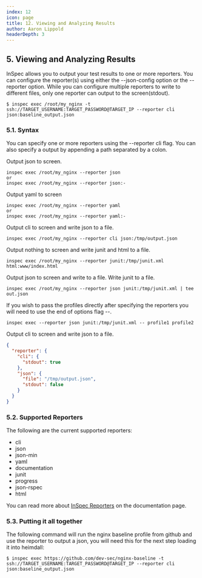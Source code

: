 ```yaml
---
index: 12
icon: page
title: 12. Viewing and Analyzing Results
author: Aaron Lippold
headerDepth: 3
---
```


## 5. Viewing and Analyzing Results

InSpec allows you to output your test results to one or more reporters. You can configure the reporter(s) using either the --json-config option or the --reporter option. While you can configure multiple reporters to write to different files, only one reporter can output to the screen(stdout).

```
$ inspec exec /root/my_nginx -t ssh://TARGET_USERNAME:TARGET_PASSWORD@TARGET_IP --reporter cli json:baseline_output.json
```

### 5.1. Syntax

You can specify one or more reporters using the --reporter cli flag. You can also specify a output by appending a path separated by a colon.

Output json to screen.

```
inspec exec /root/my_nginx --reporter json
or
inspec exec /root/my_nginx --reporter json:-
```

Output yaml to screen

```
inspec exec /root/my_nginx --reporter yaml
or
inspec exec /root/my_nginx --reporter yaml:-
```

Output cli to screen and write json to a file.

`inspec exec /root/my_nginx --reporter cli json:/tmp/output.json`

Output nothing to screen and write junit and html to a file.

`inspec exec /root/my_nginx --reporter junit:/tmp/junit.xml html:www/index.html`

Output json to screen and write to a file. Write junit to a file.

`inspec exec /root/my_nginx --reporter json junit:/tmp/junit.xml | tee out.json`

If you wish to pass the profiles directly after specifying the reporters you will need to use the end of options flag --.

`inspec exec --reporter json junit:/tmp/junit.xml -- profile1 profile2`

Output cli to screen and write json to a file.

```json
{
  "reporter": {
    "cli": {
      "stdout": true
    },
    "json": {
      "file": "/tmp/output.json",
      "stdout": false
    }
  }
}
```

### 5.2. Supported Reporters

The following are the current supported reporters:

- cli
- json
- json-min
- yaml
- documentation
- junit
- progress
- json-rspec
- html

You can read more about [InSpec Reporters](https://www.inspec.io/docs/reference/reporters/) on the documentation page.

### 5.3. Putting it all together

The following command will run the nginx baseline profile from github and use the reporter to output a json, you will need this for the next step loading it into heimdall:

`$ inspec exec https://github.com/dev-sec/nginx-baseline -t ssh://TARGET_USERNAME:TARGET_PASSWORD@TARGET_IP --reporter cli json:baseline_output.json`

